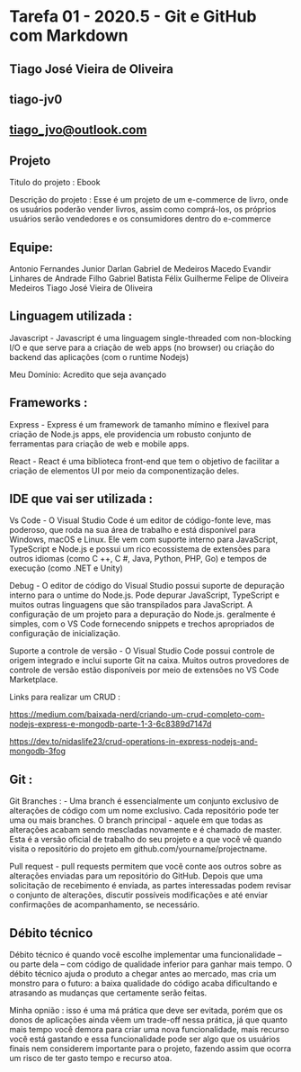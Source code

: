 # Tarefa 01 - 2020.5 - Git e GitHub com Markdown

##  Tiago José Vieira de Oliveira
##  tiago-jv0
##  tiago_jvo@outlook.com

## Projeto

Titulo do projeto : Ebook

Descrição do projeto : Esse é um projeto de um e-commerce de livro, onde os usuários poderão vender livros, assim como comprá-los, os próprios usuários serão vendedores e os consumidores dentro do e-commerce

## Equipe: 
Antonio Fernandes Junior
Darlan Gabriel de Medeiros Macedo
Evandir Linhares de Andrade Filho
Gabriel Batista Félix
Guilherme Felipe de Oliveira Medeiros
Tiago José Vieira de Oliveira

## Linguagem utilizada : 

Javascript - Javascript é uma linguagem single-threaded com non-blocking I/O e que serve para a criação de web apps (no browser) ou criação do backend das aplicações (com o runtime Nodejs) 

Meu Domínio: Acredito que seja avançado

## Frameworks :

Express - Express é um framework de tamanho mímino e flexivel para criação de Node.js apps, ele providencia um robusto conjunto de ferramentas para criação  de web e mobile apps.

React - React é uma biblioteca front-end que tem o objetivo de facilitar a criação de elementos UI por meio da componentização deles.

## IDE que vai ser utilizada :

Vs Code - O Visual Studio Code é um editor de código-fonte leve, mas poderoso, que roda na sua área de trabalho e está disponível para Windows, macOS e Linux. Ele vem com suporte interno para JavaScript, TypeScript e Node.js e possui um rico ecossistema de extensões para outros idiomas (como C ++, C #, Java, Python, PHP, Go) e tempos de execução (como .NET e Unity)

Debug - O editor de código do Visual Studio possui suporte de depuração interno para o untime do Node.js. Pode depurar JavaScript, TypeScript e muitos outras linguagens que são transpilados para JavaScript. A configuração de um projeto para a depuração do Node.js. geralmente é simples, com o VS Code fornecendo snippets e trechos apropriados de configuração de inicialização.

Suporte a controle de versão - O Visual Studio Code possui controle de origem integrado e inclui suporte Git na caixa. Muitos outros provedores de controle de versão estão disponíveis por meio de extensões no VS Code Marketplace.

Links para realizar um CRUD :

https://medium.com/baixada-nerd/criando-um-crud-completo-com-nodejs-express-e-mongodb-parte-1-3-6c8389d7147d

https://dev.to/nidaslife23/crud-operations-in-express-nodejs-and-mongodb-3fog

## Git :

Git Branches : - Uma branch é essencialmente um conjunto exclusivo de alterações de código com um nome exclusivo. Cada repositório pode ter uma ou mais branches. O branch principal - aquele em que todas as alterações acabam sendo mescladas novamente e é chamado de master. Esta é a versão oficial de trabalho do seu projeto e a que você vê quando visita o repositório do projeto em github.com/yourname/projectname.

Pull request - pull requests permitem que você conte aos outros sobre as alterações enviadas para um repositório do GitHub. Depois que uma solicitação de recebimento é enviada, as partes interessadas podem revisar o conjunto de alterações, discutir possíveis modificações e até enviar confirmações de acompanhamento, se necessário.

## Débito técnico

Débito técnico é quando você escolhe implementar uma funcionalidade – ou parte dela – com código de qualidade inferior para ganhar mais tempo. O débito técnico ajuda o produto a chegar antes ao mercado, mas cria um monstro para o futuro: a baixa qualidade do código acaba dificultando e atrasando as mudanças que certamente serão feitas.

Minha opnião : isso é uma má prática que deve ser evitada, porém que os donos de aplicações ainda vêem um trade-off nessa prática, já que quanto mais tempo você demora para criar uma nova funcionalidade, mais recurso você está gastando e essa funcionalidade pode ser algo que os usuários finais nem considerem importante para o projeto, fazendo assim que ocorra um risco de ter gasto tempo e recurso atoa.  
